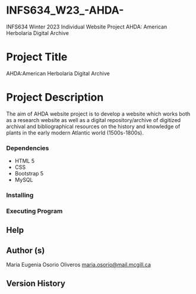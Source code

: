 # INFS634_W23_-AHDA-
INFS634 Winter 2023 Individual Website Project
    AHDA: American Herbolaria Digital Archive

# Project Title
AHDA:American Herbolaria Digital Archive
# Project Description
The aim of AHDA website project is to develop a website which works both as a research website as well as a digital repository/archive of digitized archival and bibliographical resources on the history and knowledge of plants in the early modern Atlantic world (1500s-1800s).
### Dependencies
* HTML 5
* CSS
* Bootstrap 5
* MySQL
### Installing

### Executing Program

## Help

## Author (s)
Maria Eugenia Osorio Oliveros
maria.osorio@mail.mcgill.ca

## Version History
